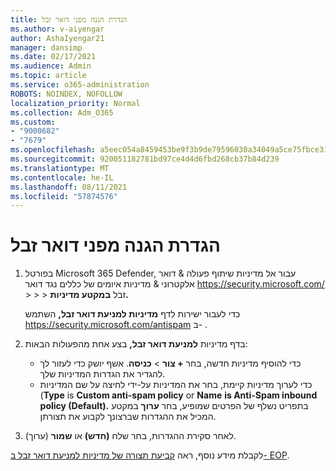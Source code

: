 ```yaml
---
title: הגדרת הגנה מפני דואר זבל
ms.author: v-aiyengar
author: AshaIyengar21
manager: dansimp
ms.date: 02/17/2021
ms.audience: Admin
ms.topic: article
ms.service: o365-administration
ROBOTS: NOINDEX, NOFOLLOW
localization_priority: Normal
ms.collection: Adm_O365
ms.custom:
- "9000682"
- "7679"
ms.openlocfilehash: a5eec054a8459453be9f3b9de79596030a34049a5ce75fbce31240d8e413d5b9
ms.sourcegitcommit: 920051182781bd97ce4d4d6fbd268cb37b84d239
ms.translationtype: MT
ms.contentlocale: he-IL
ms.lasthandoff: 08/11/2021
ms.locfileid: "57874576"
---
```

# <a name="set-up-an-anti-spam-protection"></a>הגדרת הגנה מפני דואר זבל

1. בפורטל Microsoft 365 Defender, עבור אל מדיניות שיתוף פעולה & דואר אלקטרוני & מדיניות איומים של כללים נגד דואר <https://security.microsoft.com/>  \>  \>  \>  זבל **במקטע מדיניות.**

   כדי לעבור ישירות לדף **מדיניות למניעת דואר זבל,** השתמש <https://security.microsoft.com/antispam> ב- .

2. בדף מדיניות **למניעת דואר זבל,** בצע אחת מהפעולות הבאות:
   - כדי להוסיף מדיניות חדשה, בחר **+ צור** \> **כניסה**. אשף יושק כדי לעזור לך להגדיר את הגדרות המדיניות שלך.
   - כדי לערוך מדיניות קיימת, בחר את המדיניות על-ידי לחיצה על שם המדיניות (**Type** is **Custom anti-spam policy** or **Name** **is Anti-Spam inbound policy (Default).** בתפריט נשלף של הפרטים שמופיע, בחר **ערוך** במקטע המכיל את ההגדרות שברצונך לקבוע את תצורתן.

3. לאחר סקירת ההגדרות, בחר שלח **(חדש)** או **שמור** (ערוך).

לקבלת מידע נוסף, ראה [קביעת תצורה של מדיניות למניעת דואר זבל ב- EOP](https://docs.microsoft.com/microsoft-365/security/office-365-security/configure-your-spam-filter-policies).
